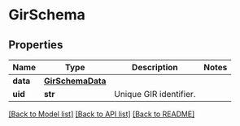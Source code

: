 # GirSchema


## Properties
Name | Type | Description | Notes
------------ | ------------- | ------------- | -------------
**data** | [**GirSchemaData**](GirSchemaData.md) |  | 
**uid** | **str** | Unique GIR identifier. | 

[[Back to Model list]](../README.md#documentation-for-models) [[Back to API list]](../README.md#documentation-for-api-endpoints) [[Back to README]](../README.md)


